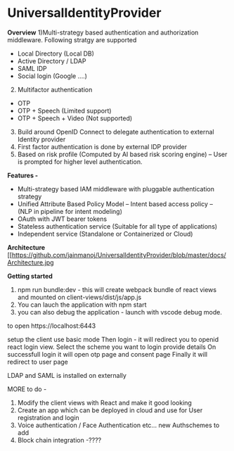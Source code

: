 # UniversalIdentityProvider 

**Overview**
1)Multi-strategy based authentication and authorization  middleware.
  Following stratgy are supported
  - Local Directory   (Local DB)
  - Active Directory / LDAP 
  - SAML  IDP
  - Social login (Google ….)

2) Multifactor authentication
  - OTP
  - OTP + Speech (Limited support)
  - OTP + Speech + Video (Not supported)
3) Build around OpenID Connect to delegate authentication to external Identity provider
4) First factor authentication is done by external IDP provider
5) Based on risk profile (Computed by AI based risk scoring engine) – User is prompted for higher level authentication.

**Features -**
  - Multi-strategy based IAM  middleware with pluggable authentication strategy
  - Unified Attribute Based Policy Model – Intent based access policy – (NLP in pipeline for intent modeling)
  - OAuth with JWT  bearer tokens
  - Stateless authentication service (Suitable for all type of applications)
  - Independent service (Standalone or Containerized or Cloud)

**Architecture**
[[https://github.com/jainmanoj/UniversalIdentityProvider/blob/master/docs/Architecture.jpg


**Getting started**

1. npm run bundle:dev  - this will create webpack bundle of react views and mounted on client-views/dist/js/app.js
2. You can lauch the application with npm start
3. you can also debug the application - launch with vscode debug mode.

to open
https://localhost:6443

setup the client use basic mode
Then login - it will redirect you to openid react login view.
Select the scheme you want to login provide details
On successfull login it will open otp page and consent page
Finally it will redirect to user page

LDAP and SAML is installed on externally


MORE to do -
1. Modify the client views with React and make it good looking
2. Create an app which can be deployed in cloud and use for User registration and login
3. Voice authentication / Face Authentication etc... new Authschemes to add
3. Block chain integration -????
